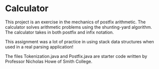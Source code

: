 # Calculator

This project is an exercise in the mechanics of postfix arithmetic. The calculator solves arithmetic problems using the shunting-yard algorithm. The calculator takes in both postfix and infix notation. 

This assignment was a lot of practice in using stack data structures when used in a real parsing application! 

The files Tokenization.java and Postfix.java are starter code written by Professor Nicholas Howe of Smith College. 
